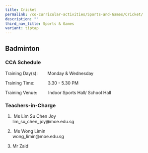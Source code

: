 ```yaml
---
title: Cricket
permalink: /co-curricular-activities/Sports-and-Games/Cricket/
description: ""
third_nav_title: Sports & Games
variant: tiptap
---
```

<h2>Badminton</h2><h3>CCA Schedule</h3><p>Training Day(s):&nbsp; &nbsp; &nbsp; &nbsp; Monday &amp; Wednesday</p><p>Training Time:&nbsp; &nbsp; &nbsp; &nbsp; &nbsp; &nbsp;3.30 - 5.30 PM</p><p>Training Venue:&nbsp; &nbsp; &nbsp; &nbsp; &nbsp;Indoor Sports Hall/ School Hall</p><h3>Teachers-in-Charge</h3><ol data-tight="true" class="tight"><li><p>&nbsp;Ms Lim Su Chen Joy <br>lim_su_chen_joy@moe.edu.sg</p></li><li><p>&nbsp;Ms Wong Limin<br>wong_limin@moe.edu.sg</p></li><li><p>Mr Zaid</p></li></ol><h3></h3><p></p>